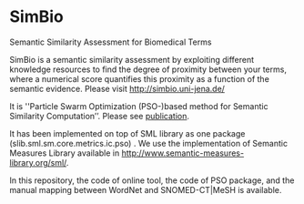 # SimBio
Semantic Similarity Assessment for Biomedical Terms 


SimBio is a semantic similarity assessment by exploiting different knowledge resources to find the degree of proximity between your terms, where a numerical score quantifies this proximity as a function of the semantic evidence.  Please visit http://simbio.uni-jena.de/

It is ''Particle Swarm Optimization (PSO-)based method for Semantic Similarity Computation’’. Please see [publication]( https://link.springer.com/chapter/10.1007/978-3-319-69459-7_11). 

It has been implemented on top of SML library as one package (slib.sml.sm.core.metrics.ic.pso) . We use the implementation of Semantic Measures Library available in http://www.semantic-measures-library.org/sml/.

In this repository, the code of online tool, the code of PSO package, and the manual mapping between WordNet and SNOMED-CT|MeSH is available. 
